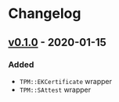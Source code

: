 # Changelog

## [v0.1.0] - 2020-01-15

### Added

- `TPM::EKCertificate` wrapper
- `TPM::SAttest` wrapper

[v0.1.0]: https://github.com/cedarcode/webauthn-ruby/compare/57c926ef7e83830cee8d111fdc5ccaf99ab2e861...v0.1.0/
